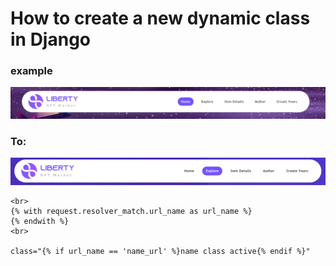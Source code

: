 <h1>How to create a new dynamic class in Django</h1>

<h3>example</h3>
<img src="./1.png" alt="">

<h3>To:</h3>
<img src="./2.png" alt="">


<p>
    
    <br>
    {% with request.resolver_match.url_name as url_name %}
    {% endwith %}
    <br>

    class="{% if url_name == 'name_url' %}name class active{% endif %}"
</p>